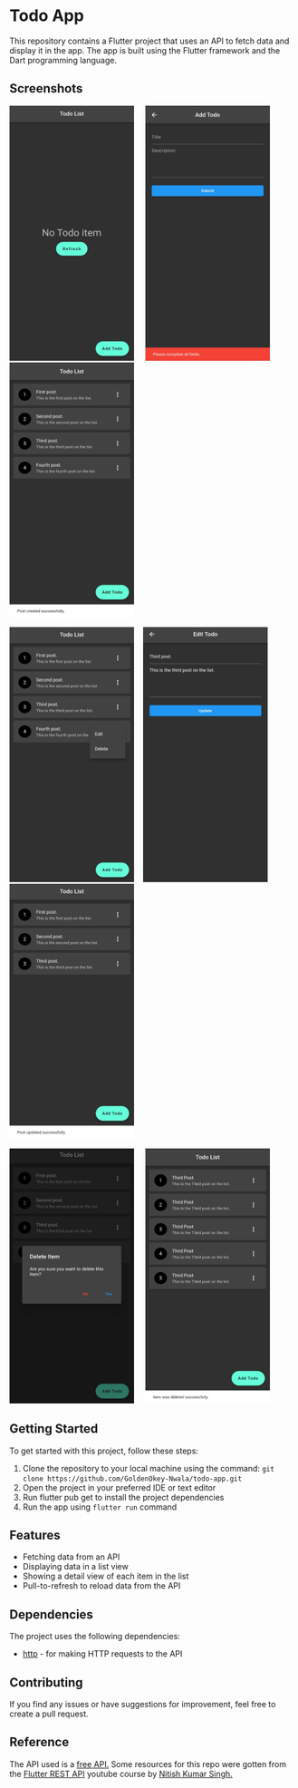 # Todo App

This repository contains a Flutter project that uses an API to fetch data and display it in the app. The app is built using the Flutter framework and the Dart programming language.

## Screenshots

<img src="assets/no_item.jpg" alt="No post"  width="220" height="450"> &nbsp; &nbsp; <img src="assets/post_error.jpg" alt="Post error" width="220" height="450"> &nbsp; &nbsp; <img src="assets/post_created.jpg" alt="Post created"  width="220" height="450"> 

<img src="assets/popup.jpg" alt="Popup" width="220" height="450">&nbsp; &nbsp; <img src="assets/edit_post.jpg" alt="Edit post"  width="220" height="450"> &nbsp; &nbsp; <img src="assets/post_updated.jpg" alt="Post updated"  width="220" height="450">

<img src="assets/dialog.jpg" alt="Delete Dialog" width="220" height="450"> &nbsp; &nbsp; <img src="assets/post_deleted.jpg" alt="Post deleted"  width="220" height="450">

## Getting Started

To get started with this project, follow these steps:

1. Clone the repository to your local machine using the command:
   `git clone https://github.com/GoldenOkey-Nwala/todo-app.git`
   &nbsp;
2. Open the project in your preferred IDE or text editor
   &nbsp;
3. Run flutter pub get to install the project dependencies
   &nbsp;
4. Run the app using `flutter run` command

## Features

- Fetching data from an API
- Displaying data in a list view
- Showing a detail view of each item in the list
- Pull-to-refresh to reload data from the API

## Dependencies

The project uses the following dependencies:

- [http](https://pub.dev/packages/http/example) - for making HTTP requests to the API

## Contributing

If you find any issues or have suggestions for improvement, feel free to create a pull request.

## Reference

The API used is a [free API.](https://api.nstack.in)
Some resources for this repo were gotten from the [Flutter REST API](https://youtu.be/Wsor0fci3Ss) youtube course by [Nitish Kumar Singh.](https://www.youtube.com/@NitishKumarSingh)
